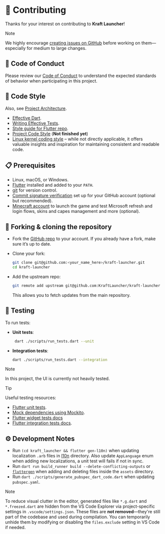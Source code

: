 # 🌱 Contributing

Thanks for your interest on contributing to **Kraft Launcher**!

> [!NOTE]  
> We highly encourage [creating issues on GitHub](https://github.com/KraftLauncher/kraft-launcher/issues/new) before working on them—especially for medium to large changes.

## 📜 Code of Conduct

Please review our [Code of Conduct](./CODE_OF_CONDUCT.md) to understand the expected standards of behavior when participating in this project.

## 🎨 Code Style

Also, see [Project Architecture](./docs/ARCHITECTURE.md).

- [Effective Dart](https://dart.dev/effective-dart).
- [Writing Effective Tests](https://github.com/flutter/flutter/blob/master/docs/contributing/testing/Writing-Effective-Tests.md).
- [Style guide for Flutter repo](https://github.com/flutter/flutter/blob/master/docs/contributing/Style-guide-for-Flutter-repo.md).
- [Project Code Style](docs/CODE_STYLE.md) (**Not finished yet**)
- [Linux kernel coding style](https://www.kernel.org/doc/html/v4.10/process/coding-style.html) – while not directly applicable, it offers valuable insights and inspiration for maintaining consistent and readable code.

## 📋 Prerequisites

- Linux, macOS, or Windows.
- [Flutter](https://docs.flutter.dev/get-started/install) installed and added to your `PATH`.
- [git](https://git-scm.com/) for version control.
- [Commit signature verification](https://docs.github.com/en/authentication/managing-commit-signature-verification/about-commit-signature-verification) set up for your GitHub account (optional but recommended).
- [Minecraft account](https://www.minecraft.net/store/minecraft-deluxe-collection-pc) to launch the game and test Microsoft refresh and login flows, skins and capes management and more (optional).

## 🍴 Forking & cloning the repository

- Fork the [GitHub repo](https://github.com/KraftLauncher/kraft-launcher) to your account. If you already have a fork, make sure it’s up to date. 
* Clone your fork:

    ```bash
    git clone git@github.com:<your_name_here>/kraft-launcher.git
    cd kraft-launcher
    ```

* Add the upstream repo:

    ```bash
    git remote add upstream git@github.com:KraftLauncher/kraft-launcher.git
    ```

    This allows you to fetch updates from the main repository.

## 🧪 Testing

To run tests:

* **Unit tests**: 

    ```bash
     dart ./scripts/run_tests.dart --unit
    ```

* **Integration tests**: 

    ```bash
    dart ./scripts/run_tests.dart --integration
    ```

> [!NOTE]
> In this project, the UI is currently not heavily tested.

> [!TIP]
>  Useful testing resources:
> - [Flutter unit tests](https://docs.flutter.dev/cookbook/testing/unit/introduction).
> - [Mock dependencies using Mockito](https://docs.flutter.dev/cookbook/testing/unit/mocking).
> - [Flutter widget tests docs](https://docs.flutter.dev/cookbook/testing/widget/introduction)
> - [Flutter integration tests docs](https://docs.flutter.dev/testing/integration-tests).

## ⚙️ Development Notes

- Run `(cd kraft_launcher && flutter gen-l10n)` when updating localization `.arb` files in [l10n][l10n] directory. Also update `AppLanguage` enum when adding new localizations, a unit test will fails if not in sync.
- Run `dart run build_runner build --delete-conflicting-outputs` or [`fluttergen`](https://pub.dev/packages/flutter_gen#usage) when adding and deleting files inside the `assets` directory.
- Run `dart ./scripts/generate_pubspec_dart_code.dart` when updating `pubspec.yaml`.

> [!NOTE]
> To reduce visual clutter in the editor, generated files like `*.g.dart` and `*.freezed.dart` are hidden from the VS Code Explorer via project-specific settings in `.vscode/settings.json`. These files are **not removed**—they're still part of the codebase and used during compilation. You can temporarily unhide them by modifying or disabling the `files.exclude` setting in VS Code if needed.

<!-- Link references for easier maintenance -->
[l10n]: ./kraft_launcher/l10n/